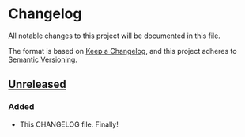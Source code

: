 # Changelog

All notable changes to this project will be documented in this file.

The format is based on [Keep a Changelog](https://keepachangelog.com/en/1.0.0/),
and this project adheres to [Semantic Versioning](https://semver.org/spec/v2.0.0.html).

## [Unreleased]

### Added

- This CHANGELOG file. Finally!

[unreleased]: https://gitlab.com/TIBHannover/orkg/orkg-backend/-/compare/v0.1...master
<!-- [0.1] https://gitlab.com/TIBHannover/orkg/orkg-backend/-/tags/v0.1 -->
